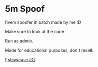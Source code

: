 # 5m Spoof
fivem spoofer in batch made by me :D

Make sure to look at the code.

Run as admin.

Made for educational purposes, don't resell.

[![showcase :D]](https://github.com/M1noa/5m-spoof/raw/refs/heads/main/showcase.mp4 "showcase :D")

